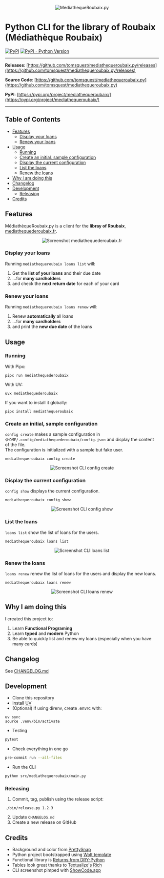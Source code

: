 <p align="center" width="100%">
  <img src="doc/banner.png" alt="MediathequeRoubaix.py"/>
</p>

# Python CLI for the library of Roubaix (Médiathèque Roubaix)

[![PyPI](https://img.shields.io/pypi/v/mediathequeroubaix?style=flat-square)](https://pypi.python.org/pypi/mediathequeroubaix/)
[![PyPI - Python Version](https://img.shields.io/pypi/pyversions/mediathequeroubaix?style=flat-square)](https://pypi.python.org/pypi/mediathequeroubaix/)

---

**Releases**: [https://github.com/tomsquest/mediathequeroubaix.py/releases](https://github.com/tomsquest/mediathequeroubaix.py/releases)

**Source Code**: [https://github.com/tomsquest/mediathequeroubaix.py](https://github.com/tomsquest/mediathequeroubaix.py)

**PyPI**: [https://pypi.org/project/mediathequeroubaix/](https://pypi.org/project/mediathequeroubaix/)

---

<!-- START doctoc generated TOC please keep comment here to allow auto update -->
<!-- DON'T EDIT THIS SECTION, INSTEAD RE-RUN doctoc TO UPDATE -->
## Table of Contents

- [Features](#features)
  - [Display your loans](#display-your-loans)
  - [Renew your loans](#renew-your-loans)
- [Usage](#usage)
  - [Running](#running)
  - [Create an initial, sample configuration](#create-an-initial-sample-configuration)
  - [Display the current configuration](#display-the-current-configuration)
  - [List the loans](#list-the-loans)
  - [Renew the loans](#renew-the-loans)
- [Why I am doing this](#why-i-am-doing-this)
- [Changelog](#changelog)
- [Development](#development)
  - [Releasing](#releasing)
- [Credits](#credits)

<!-- END doctoc generated TOC please keep comment here to allow auto update -->

## Features

MédiathèqueRoubaix.py is a client for the **libray of Roubaix**, [mediathequederoubaix.fr](http://www.mediathequederoubaix.fr/).

<p align="center" width="100%">
  <img src="doc/mr_homepage.png" alt="Screenshot mediathequederoubaix.fr"/>
</p>

### Display your loans

Running `mediathequeroubaix loans list` will:

1. Get the **list of your loans** and their due date
2. ...for **many cardholders**
3. and check the **next return date** for each of your card

### Renew your loans

Running `mediathequeroubaix loans renew` will:

1. Renew **automatically** all loans
2. ...for **many cardholders**
3. and print the **new due date** of the loans

## Usage

### Running

With Pipx:

```shell
pipx run mediathequederoubaix
```

With UV:

```shell
uvx mediathequederoubaix
```

If you want to install it globally:

```shell
pipx install mediathequeroubaix
```

### Create an initial, sample configuration

`config create` makes a sample configuration in `$HOME/.config/mediathequederoubaix/config.json` and display the content of the file.  
The configuration is initialized with a sample but fake user.

```shell
mediathequeroubaix config create
```

<p align="center" width="100%">
  <img src="doc/cli_config_create.png" alt="Screenshot CLI config create"/>
</p>

### Display the current configuration

`config show` displays the current configuration.

```shell
mediathequeroubaix config show
```

<p align="center" width="100%">
  <img src="doc/cli_config_show.png" alt="Screenshot CLI config show"/>
</p>

### List the loans

`loans list` show the list of loans for the users.

```shell
mediathequeroubaix loans list
```

<p align="center" width="100%">
  <img src="doc/cli_loans_list.png" alt="Screenshot CLI loans list"/>
</p>

### Renew the loans

`loans renew` renew the list of loans for the users and display the new loans.

```shell
mediathequeroubaix loans renew
```

<p align="center" width="100%">
  <img src="doc/cli_loans_renew.png" alt="Screenshot CLI loans renew"/>
</p>

## Why I am doing this

I created this project to:

1. Learn **Functional Programing**
2. Learn **typed** and **modern** Python
3. Be able to quickly list and renew my loans (especially when you have many cards)

## Changelog

See [CHANGELOG.md](CHANGELOG.md)

## Development

* Clone this repository
* Install [UV](https://docs.astral.sh/uv/)
* (Optional) if using direnv, create .envrc with:
```
uv sync
source .venv/bin/activate
```

* Testing

```sh
pytest
```

* Check everything in one go

```sh
pre-commit run --all-files
```

* Run the CLI

```sh
python src/mediathequeroubaix/main.py
```

### Releasing

1. Commit, tag, publish using the release script:
```shell
./bin/release.py 1.2.3
```
2. Update `CHANGELOG.md`
3. Create a new release on GitHub


## Credits

- Background and color from [PrettySnap](https://prettysnap.app/)
- Python project bootstrapped using [Wolt template](https://github.com/woltapp/wolt-python-package-cookiecutter)
- Functional library is [Returns from DRY-Python](https://github.com/dry-python/returns)
- Tables look great thanks to [Textualize's Rich](https://github.com/Textualize/rich)
- CLI screenshot pimped with [ShowCode.app](https://showcode.app)
